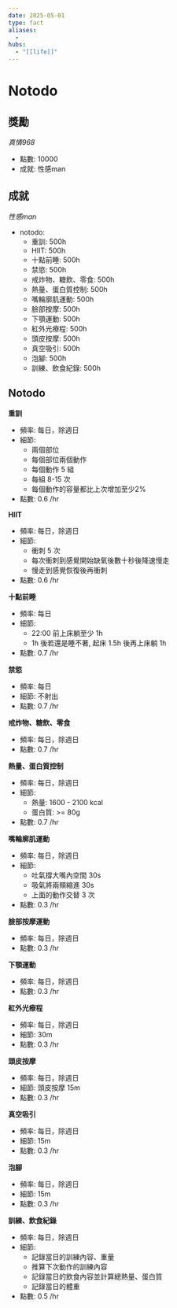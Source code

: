 ```yaml
---
date: 2025-05-01
type: fact
aliases:
  -
hubs:
  - "[[life]]"
---
```


# Notodo

## 獎勵

*真情968*
- 點數: 10000
- 成就: 性感man

## 成就

*性感man*
- notodo:
    - 重訓: 500h
    - HIIT: 500h
    - 十點前睡: 500h
    - 禁慾: 500h
    - 戒炸物、糖飲、零食: 500h
    - 熱量、蛋白質控制: 500h
    - 嘴輪廓肌運動: 500h
    - 臉部按摩: 500h
    - 下顎運動: 500h
    - 紅外光療程: 500h
    - 頭皮按摩: 500h
    - 真空吸引: 500h
    - 泡腳: 500h
    - 訓練、飲食紀錄: 500h

## Notodo

**重訓**
- 頻率: 每日，除週日
- 細節:
    - 兩個部位
    - 每個部位兩個動作
    - 每個動作 5 組
    - 每組 8-15 次
    - 每個動作的容量都比上次增加至少2%
- 點數: 0.6 /hr

**HIIT**
- 頻率: 每日，除週日
- 細節:
    - 衝刺 5 次
    - 每次衝刺到感覺開始缺氧後數十秒後降速慢走
    - 慢走到感覺恢復後再衝刺
- 點數: 0.6 /hr

**十點前睡**
- 頻率: 每日
- 細節:
    - 22:00 前上床躺至少 1h
    - 1h 後若還是睡不著, 起床 1.5h 後再上床躺 1h
- 點數: 0.7 /hr

**禁慾**
- 頻率: 每日
- 細節: 不射出
- 點數: 0.7 /hr

**戒炸物、糖飲、零食**
- 頻率: 每日，除週日
- 點數: 0.7 /hr

**熱量、蛋白質控制**
- 頻率: 每日，除週日
- 細節:
    - 熱量: 1600 - 2100 kcal
    - 蛋白質: >= 80g
- 點數: 0.7 /hr

**嘴輪廓肌運動**
- 頻率: 每日，除週日
- 細節:
    - 吐氣撐大嘴內空間 30s
    - 吸氣將兩頰縮進 30s
    - 上面的動作交替 3 次
- 點數: 0.3 /hr

**臉部按摩運動**
- 頻率: 每日，除週日
- 點數: 0.3 /hr

**下顎運動**
- 頻率: 每日，除週日
- 點數: 0.3 /hr

**紅外光療程**
- 頻率: 每日，除週日
- 細節: 30m
- 點數: 0.3 /hr

**頭皮按摩**
- 頻率: 每日，除週日
- 細節: 頭皮按摩 15m
- 點數: 0.3 /hr

**真空吸引**
- 頻率: 每日，除週日
- 細節: 15m
- 點數: 0.3 /hr

**泡腳**
- 頻率: 每日，除週日
- 細節: 15m
- 點數: 0.3 /hr

**訓練、飲食紀錄**
- 頻率: 每日，除週日
- 細節:
    - 記錄當日的訓練內容、重量
    - 推算下次動作的訓練內容
    - 記錄當日的飲食內容並計算總熱量、蛋白質
    - 記錄當日的體重
- 點數: 0.5 /hr


